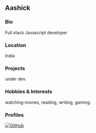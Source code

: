 ## Aashick

### Bio
Full stack Javascript developer

### Location
India

### Projects
under dev.

### Hobbies & Interests
watching movies, reading, writing, gaming.

### Profiles
[![GitHub][github-img]](https://github.com/Aashick) 
  
<!-- Don't edit the below 2 lines -->
[twitter-img]: https://i.imgur.com/wWzX9uB.png
[github-img]: https://i.imgur.com/9I6NRUm.png